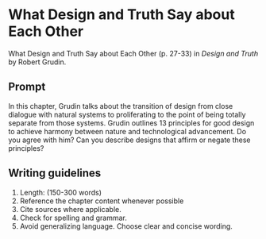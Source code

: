 # What Design and Truth Say about Each Other

What Design and Truth Say about Each Other \(p. 27-33\) in _Design and Truth_ by Robert Grudin.

## Prompt

In this chapter, Grudin talks about the transition of design from close dialogue with natural systems to proliferating to the point of being totally separate from those systems. Grudin outlines 13 principles for good design to achieve harmony between nature and technological advancement. Do you agree with him? Can you describe designs that affirm or negate these principles?

## Writing guidelines

1. Length: \(150-300 words\)
2. Reference the chapter content whenever possible
3. Cite sources where applicable.
4. Check for spelling and grammar.
5. Avoid generalizing language. Choose clear and concise wording.



